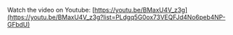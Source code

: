 Watch the video on Youtube: [https://youtu.be/BMaxU4V_z3g](https://youtu.be/BMaxU4V_z3g?list=PLdgq5G0ox73VEQFJd4No6peb4NP-GFbdU)